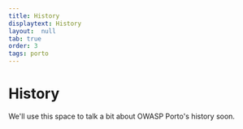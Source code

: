 ```yaml
---
title: History
displaytext: History
layout:  null
tab: true
order: 3
tags: porto
---
```


# History

We'll use this space to talk a bit about OWASP Porto's history soon.

